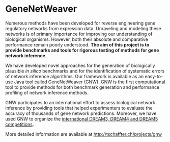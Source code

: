 GeneNetWeaver
=============

Numerous methods have been developed for reverse engineering gene regulatory networks from expression data. Unraveling and modeling these networks is of primary importance for improving our understanding of biological organisms. However, both their absolute and comparative performance remain poorly understood. **The aim of this project is to provide benchmarks and tools for rigorous testing of methods for gene network inference**.

We have developed novel approaches for the generation of biologically plausible *in silico* benchmarks and for the identification of systematic errors of network inference algorithms. Our framework is available as an easy-to-use Java tool called GeneNetWeaver (GNW). GNW is the first computational tool to provide methods for both benchmark generation and performance profiling of network inference methods.

GNW participates to an international effort to assess biological network inference by providing tools that helped experimenters to evaluate the accuracy of thousands of gene network predictions. Moreover, we have used GNW to organize the [international DREAM3, DREAM4 and DREAM5 competitions](http://tschaffter.ch/projects/gnw/#DREAM).

More detailed information are available at http://tschaffter.ch/projects/gnw
